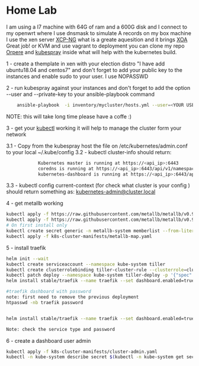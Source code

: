 # Home Lab

I am using a I7 machine with 64G of ram and a 600G disk and I connect to my openwrt where I use dnsmask to simulate A records
on my box machine I use the xen server [XCP-NG](https://xcp-ng.org) what is a greate aquesition and it brings [XOA](https://xen-orchestra.com/#!/xosan-home) Great job!
or KVM and use vagrant to deployment
you can clone my repo [Orpere](https://github.com/orpere) and [kubespray](https://github.com/kubernetes-sigs/kubespray) inside what will help with the kubernetes build.

1 - create a themplate in xen with your election distro "I have add ubuntu18.04 and centos7"
    and don't forget to add your public key to the instances and enable sudo to your user. I use NOPASSWD

2 - run kubespray against your instances and don't forget to add the option --user and --private-key to your ansible-playbook command

```bash
    ansible-playbook  -i inventory/mycluster/hosts.yml --user=<YOUR USER> --become --become-user=root cluster.yml --private-key=<YOUR KEY>
```

NOTE: this will take long time please have a coffe :)

3 - get your [kubectl](https://kubernetes.io/docs/tasks/tools/install-kubectl/) working it will help to manage the cluster form your network

3.1 - Copy from the kubespray host the file on /etc/kubernetes/admin.conf  to your local ~/.kube/config
3.2 - kubectl cluster-info
          should return:

```bash
            Kubernetes master is running at https://<api_ip>:6443
            coredns is running at https://<api_ip>:6443/api/v1/namespaces/kube-system/services/coredns:dns/proxy
            kubernetes-dashboard is running at https://<api_ip>:6443/api/v1/namespaces/kube-system/services/https:kubernetes-dashboard:/proxy
```

3.3 - kubectl config current-context (for check what cluster is your config ) should return something as: kubernetes-admin@cluster.local

4 - get metallb working

```bash
kubectl apply -f https://raw.githubusercontent.com/metallb/metallb/v0.9.5/manifests/namespace.yaml
kubectl apply -f https://raw.githubusercontent.com/metallb/metallb/v0.9.5/manifests/metallb.yaml
# On first install only
kubectl create secret generic -n metallb-system memberlist --from-literal=secretkey="$(openssl rand -base64 128)"
kubectl apply -f k8s-cluster-manifests/metallb-map.yaml
```

5 - install traefik

```bash
helm init --wait
kubectl create serviceaccount --namespace kube-system tiller
kubectl create clusterrolebinding tiller-cluster-rule --clusterrole=cluster-admin --serviceaccount=kube-system:tiller
kubectl patch deploy --namespace kube-system tiller-deploy -p '{"spec":{"template":{"spec":{"serviceAccount":"tiller"}}}}'
helm install stable/traefik --name traefik --set dashboard.enabled=true,serviceType=NodePort,dashboard.domain=dashboard.traefik,rbac.enabled=true  --namespace kube-system

#traefik dashboard with password
note: first need to remove the previous deployment
htpasswd -nb traefik password


helm install stable/traefik --name traefik --set dashboard.enabled=true,serviceType=LoadBalancer,dashboard.domain=traefik.lan,rbac.enabled=true,dashboard.auth.basic.traefik='$apr1$npha/qF1$VD51O1swfgGWmuiaDfdZA0' --namespace kube-system

Note: check the service type and password
```

6 - create a dashboard user admin

```bash
kubectl apply -f k8s-cluster-manifests/cluster-admin.yaml
kubectl -n kube-system describe secret $(kubectl -n kube-system get secret | (grep admin-user || echo "$_") | awk '{print $1}') | grep token: | awk '{print $2}'
```
